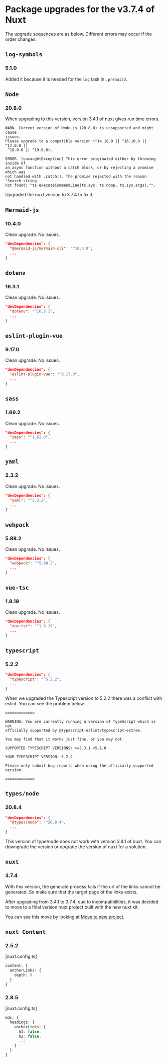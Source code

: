 # Package upgrades for the v3.7.4 of Nuxt

The upgrade sequences are as below. Different errors may occur if the order
changes.

## `log-symbols`

### 5.1.0

Added it because it is needed for the `log` task in `.prebuild`.

## `Node`

### 20.8.0

When upgrading to this version, version 3.4.1 of nuxt gives run time errors.

```log
WARN  Current version of Node.js (20.8.0) is unsupported and might cause
issues.
Please upgrade to a compatible version (^14.18.0 || ^16.10.0 || ^17.0.0 ||
 ^18.0.0 || ^19.0.0).

ERROR  [uncaughtException] This error originated either by throwing inside of
an async function without a catch block, or by rejecting a promise which was
not handled with .catch(). The promise rejected with the reason "Search string
not found: "ts.executeCommandLine(ts.sys, ts.noop, ts.sys.args);"".
```

Upgraded the nuxt version to 3.7.4 to fix it.

## `Mermaid-js`

### 10.4.0

Clean upgrade. No issues.

```json
"devDependencies": {
  "@mermaid-js/mermaid-cli": "^10.4.0",
  ...
}
```

## `dotenv`

### 16.3.1

Clean upgrade. No issues.

```json
"devDependencies": {
  "dotenv": "^16.3.1",
  ...
}
```

## `eslint-plugin-vue`

### 9.17.0

Clean upgrade. No issues.

```json
"devDependencies": {
  "eslint-plugin-vue": "^9.17.0",
  ...
}
```

## `sass`

### 1.69.2

Clean upgrade. No issues.

```json
"devDependencies": {
  "sass": "^1.62.0",
  ...
}
```

## `yaml`

### 2.3.2

Clean upgrade. No issues.

```json
"devDependencies": {
  "yaml": "^2.3.2",
  ...
}
```

## `webpack`

### 5.88.2

Clean upgrade. No issues.

```json
"devDependencies": {
  "webpack": "^5.88.2",
  ...
}
```

## `vue-tsc`

### 1.8.19

Clean upgrade. No issues.

```json
"devDependencies": {
  "vue-tsc": "^1.8.19",
  ...
}
```

## `typescript`

### 5.2.2

```json
"devDependencies": {
  "typescript": "^5.2.2",
  ...
}
```

When we upgraded the Typescript version to 5.2.2 there was a conflict with
eslint. You can see the problem below.

```log
=============

WARNING: You are currently running a version of TypeScript which is not
officially supported by @typescript-eslint/typescript-estree.

You may find that it works just fine, or you may not.

SUPPORTED TYPESCRIPT VERSIONS: >=3.3.1 <5.1.0

YOUR TYPESCRIPT VERSION: 5.2.2

Please only submit bug reports when using the officially supported version.

=============
```

## `types/node`

### 20.8.4

```json
"devDependencies": {
  "@types/node": "^20.8.4",
  ...
}
```

This version of type/node does not work with version 3.4.1 of nuxt. You can
downgrade the version or upgrade the version of nuxt for a solution.

## `nuxt`

### 3.7.4

With this version, the generate process fails if the url of the links cannot be
generated. So make sure that the target page of the links exists.

After upgrading from 3.4.1 to 3.7.4, due to incompatibilities, it was decided
to move to a final version nuxt project built with the new nuxt kit.

You can see this move by looking at [Move to new project](./setup-guide#move-to-new-project).

## `nuxt Content`

### 2.5.2

[nuxt.config.ts]
```ts
content: {
  anchorLinks: {
    depth: 0
  }
}
```

### 2.8.5

[nuxt.config.ts]
```ts
mdc: {
  headings: {
    anchorLinks: {
      h1: false,
      h2: false,
      ...
    }
  }
}
```
